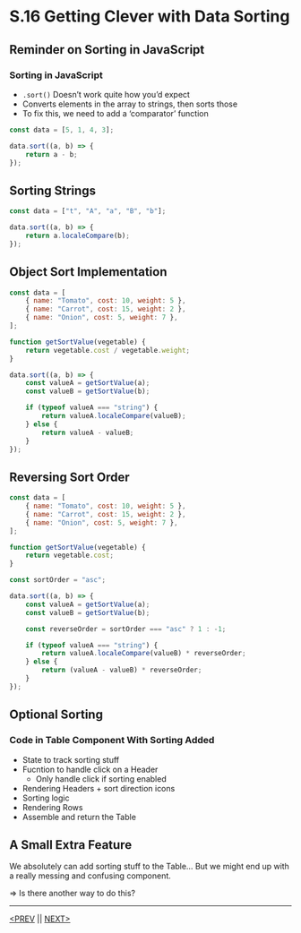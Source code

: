 # S.16 Getting Clever with Data Sorting

## Reminder on Sorting in JavaScript

### Sorting in JavaScript

-   `.sort()` Doesn’t work quite how you’d expect
-   Converts elements in the array to strings, then sorts those
-   To fix this, we need to add a ‘comparator’ function

```jsx
const data = [5, 1, 4, 3];

data.sort((a, b) => {
	return a - b;
});
```

## Sorting Strings

```jsx
const data = ["t", "A", "a", "B", "b"];

data.sort((a, b) => {
	return a.localeCompare(b);
});
```

## Object Sort Implementation

```jsx
const data = [
	{ name: "Tomato", cost: 10, weight: 5 },
	{ name: "Carrot", cost: 15, weight: 2 },
	{ name: "Onion", cost: 5, weight: 7 },
];

function getSortValue(vegetable) {
	return vegetable.cost / vegetable.weight;
}

data.sort((a, b) => {
	const valueA = getSortValue(a);
	const valueB = getSortValue(b);

	if (typeof valueA === "string") {
		return valueA.localeCompare(valueB);
	} else {
		return valueA - valueB;
	}
});
```

## Reversing Sort Order

```jsx
const data = [
	{ name: "Tomato", cost: 10, weight: 5 },
	{ name: "Carrot", cost: 15, weight: 2 },
	{ name: "Onion", cost: 5, weight: 7 },
];

function getSortValue(vegetable) {
	return vegetable.cost;
}

const sortOrder = "asc";

data.sort((a, b) => {
	const valueA = getSortValue(a);
	const valueB = getSortValue(b);

	const reverseOrder = sortOrder === "asc" ? 1 : -1;

	if (typeof valueA === "string") {
		return valueA.localeCompare(valueB) * reverseOrder;
	} else {
		return (valueA - valueB) * reverseOrder;
	}
});
```

## Optional Sorting

### Code in Table Component With Sorting Added

-   State to track sorting stuff
-   Fucntion to handle click on a Header
    -   Only handle click if sorting enabled
-   Rendering Headers + sort direction icons
-   Sorting logic
-   Rendering Rows
-   Assemble and return the Table

## A Small Extra Feature

We absolutely can add sorting stuff to the Table… But we might end up with a really messing and confusing component.

⇒ Is there another way to do this?

---

[<PREV](./230224.md) || [NEXT>](./230225.md)
